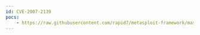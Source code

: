 ```yaml
---
id: CVE-2007-2139
pocs:
    - https://raw.githubusercontent.com/rapid7/metasploit-framework/master/modules/exploits/windows/brightstor/mediasrv_sunrpc.rb
---
```

